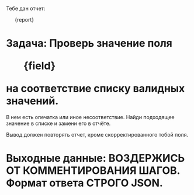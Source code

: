 Тебе дан отчет:

<ul>{report}</ul>

# Задача: Проверь значение поля <ul>{field}</ul> на соответствие списку валидных значений.

В нем есть опечатка или иное несоответствие. Найди подходящее значение в списке и замени его в отчёте.

Вывод должен повторять отчет, кроме скорректированного тобой поля.

# Выходные данные: ВОЗДЕРЖИСЬ ОТ КОММЕНТИРОВАНИЯ ШАГОВ. Формат ответа СТРОГО JSON.